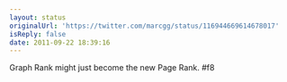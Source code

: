 ```yaml
---
layout: status
originalUrl: 'https://twitter.com/marcgg/status/116944669614678017'
isReply: false
date: 2011-09-22 18:39:16
---
```


Graph Rank might just become the new Page Rank. #f8
